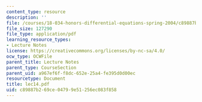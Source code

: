```yaml
---
content_type: resource
description: ''
file: /courses/18-034-honors-differential-equations-spring-2004/c89887b269ce04799e51256ec083f858_lec14.pdf
file_size: 127290
file_type: application/pdf
learning_resource_types:
- Lecture Notes
license: https://creativecommons.org/licenses/by-nc-sa/4.0/
ocw_type: OCWFile
parent_title: Lecture Notes
parent_type: CourseSection
parent_uid: a967ef6f-f8dc-652e-25a4-fe395d0d00ec
resourcetype: Document
title: lec14.pdf
uid: c89887b2-69ce-0479-9e51-256ec083f858
---
```


